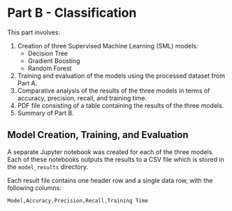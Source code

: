# Part B - Classification

This part involves:

1. Creation of three Supervised Machine Learning (SML) models:
   - Decision Tree
   - Gradient Boosting
   - Random Forest
2. Training and evaluation of the models using the processed dataset from Part A.
3. Comparative analysis of the results of the three models in terms of accuracy, precision, recall, and training time.
4. PDF file consisting of a table containing the results of the three models.
5. Summary of Part B.

## Model Creation, Training, and Evaluation

A separate Jupyter notebook was created for each of the three models. Each of these notebooks outputs the results to a CSV file which is stored in the `model_results` directory.

Each result file contains one header row and a single data row, with the following columns:

```
Model,Accuracy,Precision,Recall,Training Time
```
